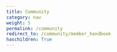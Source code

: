 ```yaml
---
title: Community
category: nav
weight: 5
permalink: /community
redirect_to: /community/member_handbook
haschildren: True
---
```

